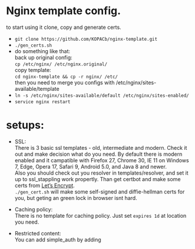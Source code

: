 # Nginx template config.

to start using it clone, copy and generate certs.

+ `git clone https://github.com/KOPACb/nginx-template.git`
+ `./gen_certs.sh`
+  do something like that:   
back up original config:  
`cp /etc/nginx/ /etc/nginx.original/`  
copy template:  
`cd nginx-template && cp -r nginx/ /etc/`  
then you need to merge you configs with /etc/nginx/sites-available/template  
+ `ln -s /etc/nginx/sites-available/default /etc/nginx/sites-enabled/`
+ `service nginx restart`


# setups:
* SSL:  
There is 3 basic ssl templates - old, intermediate and modern. Check it out and make decision what do you need.
By default there is modern enabled and it campatible with Firefox 27, Chrome 30, IE 11 on Windows 7, Edge, Opera 17, Safari 9, Android 5.0, and Java 8 and newer.  
Also you should check out you resolver in templates/resolver, and set it up to ssl_stappling work propertly.
Than get certbot and make some certs from [Let’s Encrypt](https://letsencrypt.org/).   
`./gen_cert.sh` will make some self-signed and diffie-hellman certs for you, but geting an green lock in browser isnt hard.  

* Caching policy:  
There is no template for caching policy. Just set `expires 1d` at location you need.

* Restricted content:  
You can add simple_auth by adding 